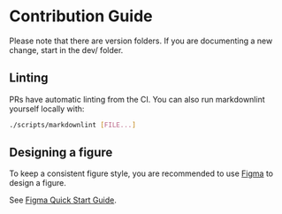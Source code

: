 # Contribution Guide

Please note that there are version folders.
If you are documenting a new change, start in the dev/ folder.

## Linting

PRs have automatic linting from the CI. You can also run markdownlint yourself locally with:

``` bash
./scripts/markdownlint [FILE...]
```

## Designing a figure

To keep a consistent figure style, you are recommended to use [Figma](https://www.figma.com/) to design a figure.

See [Figma Quick Start Guide](figma-quick-start-guide.md).
